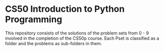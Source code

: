 # CS50 Introduction to Python Programming
This repository consists of the solutions of the problem sets from 0 - 9 involved in the completion of the CS50p course.
Each Pset is classified as a folder and the problems as sub-folders in them. 
